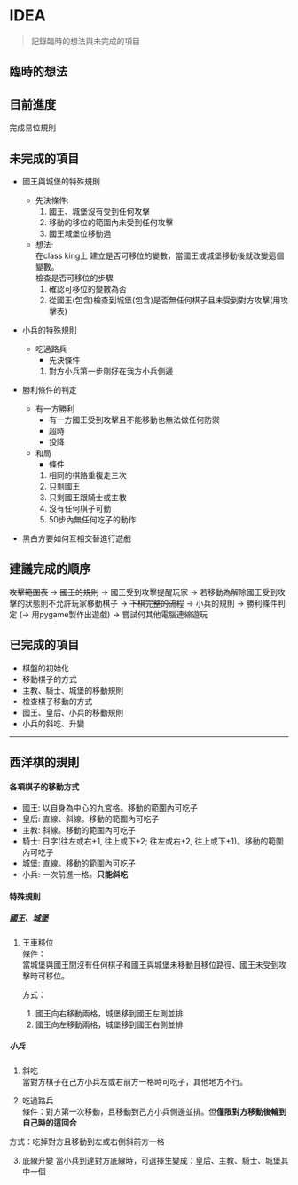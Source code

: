 # IDEA
> 記錄臨時的想法與未完成的項目
## 臨時的想法
## 目前進度
完成易位規則



## 未完成的項目
* 國王與城堡的特殊規則
    * 先決條件:
        1. 國王、城堡沒有受到任何攻擊
        2. 移動的移位的範圍內未受到任何攻擊
        3. 國王城堡位移動過
    * 想法:  
        在class king上 建立是否可移位的變數，當國王或城堡移動後就改變這個變數。  
        檢查是否可移位的步驟
        1. 確認可移位的變數為否
        2. 從國王(包含)檢查到城堡(包含)是否無任何棋子且未受到對方攻擊(用攻擊表)
        


* 小兵的特殊規則
    * 吃過路兵
        * 先決條件
        1. 對方小兵第一步剛好在我方小兵側邊
* 勝利條件的判定
    * 有一方勝利
        * 有一方國王受到攻擊且不能移動也無法做任何防禦
        * 超時
        * 投降
    * 和局
        * 條件
        1. 相同的棋路重複走三次
        2. 只剩國王
        3. 只剩國王跟騎士或主教
        4. 沒有任何棋子可動
        5. 50步內無任何吃子的動作
* 黑白方要如何互相交替進行遊戲

## 建議完成的順序
~~攻擊範圍表~~ -> ~~國王的規則~~ -> 國王受到攻擊提醒玩家 -> 若移動為解除國王受到攻擊的狀態則不允許玩家移動棋子 
 -> ~~下棋完整的流程~~ -> 小兵的規則 ->  勝利條件判定 (-> 用pygame製作出遊戲) -> 嘗試何其他電腦連線遊玩 

## 已完成的項目
* 棋盤的初始化
* 移動棋子的方式
* 主教、騎士、城堡的移動規則
* 檢查棋子移動的方式  
* 國王、皇后、小兵的移動規則
* 小兵的斜吃、升變

----

## 西洋棋的規則
#### 各項棋子的移動方式
* 國王: 以自身為中心的九宮格。移動的範圍內可吃子
* 皇后: 直線、斜線。移動的範圍內可吃子
* 主教: 斜線。移動的範圍內可吃子
* 騎士: 日字(往左或右+1, 往上或下+2; 往左或右+2, 往上或下+1)。移動的範圍內可吃子
* 城堡: 直線。移動的範圍內可吃子
* 小兵: 一次前進一格。**只能斜吃**
#### 特殊規則
##### 國王、城堡
1. 王車移位   
    條件：  
    當城堡與國王間沒有任何棋子和國王與城堡未移動且移位路徑、國王未受到攻擊時可移位。  
      
    方式：
    1. 國王向右移動兩格，城堡移到國王左測並排
    2. 國王向左移動兩格，城堡移到國王右側並排

##### 小兵
1. 斜吃  
當對方棋子在己方小兵左或右前方一格時可吃子，其他地方不行。  

2. 吃過路兵  
條件：對方第一次移動，且移動到己方小兵側邊並排。但**僅限對方移動後輪到自己時的這回合**  
  
方式：吃掉對方且移動到左或右側斜前方一格

3. 底線升變
當小兵到達對方底線時，可選擇生變成：皇后、主教、騎士、城堡其中一個
